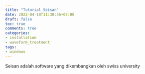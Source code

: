 ```yaml
---
title: "Tutorial Seisan"
date: 2022-04-18T11:30:56+07:00
draft: false
toc: true
comments: true
categories:
- installation
- waveform_treatment
tags:
- windows
---
```

Seisan adalah software yang dikembangkan oleh swiss university
